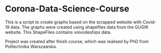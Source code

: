 # Corona-Data-Science-Course


This is a script to create graphs based on the scrapped website with Covid-19 data. The graphs were created using shapefiles data from the GUGIK website. This ShapeFiles contains voivodeships data.


Project was created after finish course, which was realised by PhD from Politechnika Warszawska.
